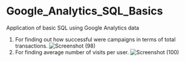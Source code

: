 # Google_Analytics_SQL_Basics
Application of basic SQL using Google Analytics data

1. For finding out how successful were campaigns in terms of total transactions.
![Screenshot (98)](https://user-images.githubusercontent.com/100706881/156223204-3fe6df49-a1d7-40d2-9d30-9e2c4ec475af.png)
2. For finding average number of visits per user.
![Screenshot (100)](https://user-images.githubusercontent.com/100706881/156224063-cfb7311e-aaf9-4457-be6d-8a51c4f5e423.png)


